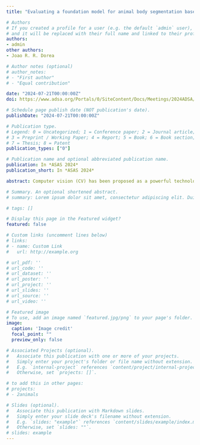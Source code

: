 ```yaml
---
title: "Evaluating a foundation model for animal body segmentation based on few-shot learning against a domain-specific deep neural network"

# Authors
# If you created a profile for a user (e.g. the default `admin` user), write the username (folder name) here 
# and it will be replaced with their full name and linked to their profile.
authors:
- admin
other authors:
- Joao R. R. Dorea

# Author notes (optional)
# author_notes:
# - "First author"
# - "Equal contribution"

date: "2024-07-21T00:00:00Z"
doi: https://www.adsa.org/Portals/0/SiteContent/Docs/Meetings/2024ADSA/Abstracts_BOOK_2024_FINAL.pdf

# Schedule page publish date (NOT publication's date).
publishDate: "2024-07-21T00:00:00Z"

# Publication type.
# Legend: 0 = Uncategorized; 1 = Conference paper; 2 = Journal article;
# 3 = Preprint / Working Paper; 4 = Report; 5 = Book; 6 = Book section;
# 7 = Thesis; 8 = Patent
publication_types: ["0"]

# Publication name and optional abbreviated publication name.
publication: In *ASAS 2024*
publication_short: In *ASAS 2024*

abstract: Computer vision (CV) has been proposed as a powerful technology to collect individual measurements of livestock animals, such as body weight or body condition score, to name a few. In all these tasks, the first step of image processing is semantic segmentation (SS), which represents the use of deep neural networks to locate pixels that belong to the animal body, while removing the background, which may add noise and other information that are not needed to compute body biometrics. Despite the generalization abilities of CV, oftentimes SS models need to be re-trained on the specific dataset at hand in order to maximize performance, and thus require labor-intensive annotations. With the rise of foundation models like GPT-4, LLaMA, DALL-E, among others, we aim to explore whether a foundation model for SS called SegGPT performs well in a highly specific agricultural scenario, in comparison with a model trained using domain-specific data, i.e., a U-net model trained on our datasets. Our evaluation is carried out over 9 different datasets of top-down depth images over calves’ and cows’ bodies. The combined datasets amount to a total of 4328 images (average count = 541) from 485 animals (average count = 54) from 2 weeks to 7 years of age, and it was collected with a mix of RealSense D435 and Kinect V2 sensors at several farm settings (entering/exiting the milking parlor, in a chute, or during weighing on a scale or weighing cart). We investigated the performance of these two models under several scenarios - training on a single dataset and validating within the same dataset (Same Dataset Internal Validation; SDIV), training on a single dataset and validating on an external dataset (Same Dataset External Validation; SDEV), and training on multiple datasets and validating on an external dataset (Multiple Datasets External Validation; MDEV). For the U-net trained in the SDIV approach, we used a 70/30 train/test split over 100 epochs. SegGPT and U-net presented intersection over union of 0.84 and 0.95, 0.73 and 0.59, 0.84 and 0.91, for SDIV, SDEV, and MDEV, respectively. U-net was not able to segment the animal body with performance similar to SegGPT in a new dataset when trained with a single dataset, but it outperformed SegGPT when trained with multiple datasets. Although U-net performed slightly better on these scenarios, it’s important to highlight that SegGPT only received one prompt (one depth image with its annotation) per dataset and performed reasonably well on unseen (validation) datasets. In conclusion, foundation models for image processing tasks can be an alternative for training domain-specific deep neural networks, which demands labor, annotation, and large datasets to present satisfactory results. However, high performance still requires domain-specific models in similar agricultural scenarios.

# Summary. An optional shortened abstract.
# summary: Lorem ipsum dolor sit amet, consectetur adipiscing elit. Duis posuere tellus ac convallis placerat. Proin tincidunt magna sed ex sollicitudin condimentum.

# tags: []

# Display this page in the Featured widget?
featured: false

# Custom links (uncomment lines below)
# links:
# - name: Custom Link
#   url: http://example.org

# url_pdf: ''
# url_code: ''
# url_dataset: ''
# url_poster: ''
# url_project: ''
# url_slides: ''
# url_source: ''
# url_video: ''

# Featured image
# To use, add an image named `featured.jpg/png` to your page's folder. 
image:
  caption: 'Image credit'
  focal_point: ""
  preview_only: false

# Associated Projects (optional).
#   Associate this publication with one or more of your projects.
#   Simply enter your project's folder or file name without extension.
#   E.g. `internal-project` references `content/project/internal-project/index.md`.
#   Otherwise, set `projects: []`.

# to add this in other pages:
# projects:
# - 2animals

# Slides (optional).
#   Associate this publication with Markdown slides.
#   Simply enter your slide deck's filename without extension.
#   E.g. `slides: "example"` references `content/slides/example/index.md`.
#   Otherwise, set `slides: ""`.
# slides: example
---
```


<!-- {{% callout note %}}
Click the *Cite* button above to demo the feature to enable visitors to import publication metadata into their reference management software.
{{% /callout %}}

{{% callout note %}}
Create your slides in Markdown - click the *Slides* button to check out the example.
{{% /callout %}}

Supplementary notes can be added here, including [code, math, and images](https://wowchemy.com/docs/writing-markdown-latex/). -->